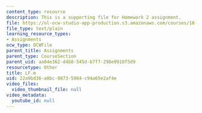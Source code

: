 ```yaml
---
content_type: resource
description: This is a supporting file for Homework 2 assignment.
file: https://ol-ocw-studio-app-production.s3.amazonaws.com/courses/18-086-mathematical-methods-for-engineers-ii-spring-2006/22a9bd36a8bc98735984c94a65e2af4e_LF.m
file_type: text/plain
learning_resource_types:
- Assignments
ocw_type: OCWFile
parent_title: Assignments
parent_type: CourseSection
parent_uid: aa04e362-d4b8-545d-b7f7-298e9910f5d9
resourcetype: Other
title: LF.m
uid: 22a9bd36-a8bc-9873-5984-c94a65e2af4e
video_files:
  video_thumbnail_file: null
video_metadata:
  youtube_id: null
---
```

